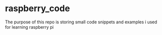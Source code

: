 # raspberry_code
The purpose of this repo is storing small code snippets and examples i used for learning raspberry pi
